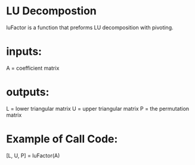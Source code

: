 # LU Decompostion
luFactor is a function that preforms LU decomposition with pivoting.
# inputs: 
A = coefficient matrix
# outputs:
L = lower triangular matrix
U = upper triangular matrix
P = the permutation matrix
# Example of Call Code:
[L, U, P] = luFactor(A)

